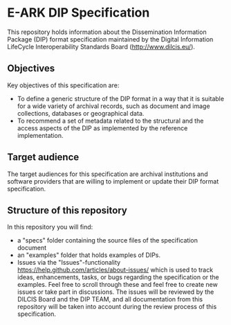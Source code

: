# E-ARK DIP Specification

This repository holds information about the Dissemination Information Package (DIP) format specification maintained by the Digital Information LifeCycle Interoperability Standards Board (http://www.dilcis.eu/).

## Objectives

Key objectives of this specification are:

- 	To define a generic structure of the DIP format in a way that it is suitable for a wide variety of archival records, such as document and image collections, databases or geographical data.
-	To recommend a set of metadata related to the structural and the access aspects of the DIP as implemented by the reference implementation.

## Target audience

The target audiences for this specification are archival institutions and software providers that are willing to implement or update their DIP format specification.

## Structure of this repository

In this repository you will find:

- a "specs" folder containing the source files of the specification document
- an "examples" folder that holds examples of DIPs. 
- Issues via the "Issues"-functionality https://help.github.com/articles/about-issues/ which is used to track ideas, enhancements, tasks, or bugs regarding the specification or the examples. Feel free to scroll through these and feel free to create new issues or take part in discussions. The issues will be reviewed by the DILCIS Board and the DIP TEAM, and all documentation from this repository will be taken into account during the review process of this specification.
